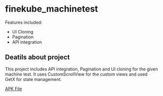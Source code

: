 # finekube_machinetest

Features included:

- UI Cloning
- Pagination
- API integration

## Deatils about project

This project includes API integration, Pagination and UI cloning for the given machine test. It uses CustomScrollView for the custom views and used GetX for state management. 

[APK File](https://drive.google.com/file/d/1RKWr9WfPzHY3poU4MLaWMIWEEBh3KvB-/view?usp=sharing)
